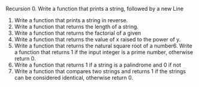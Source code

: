 Recursion
0. Write a function that prints a string, followed by a new Line
1. Write a function that prints a string in reverse.
2. Write a function that returns the length of a string.
3. Write a function that returns the factorial of a given 
4. Write a function that returns the value of x raised to the power of y.
5. Write a function that returns the natural square root of a number6. Write a function that returns 1 if the input integer is a prime number, otherwise return 0.
7. Write a function that returns 1 if a string is a palindrome and 0 if not
8. Write a function that compares two strings and returns 1 if the strings can be considered identical, otherwise return 0.
